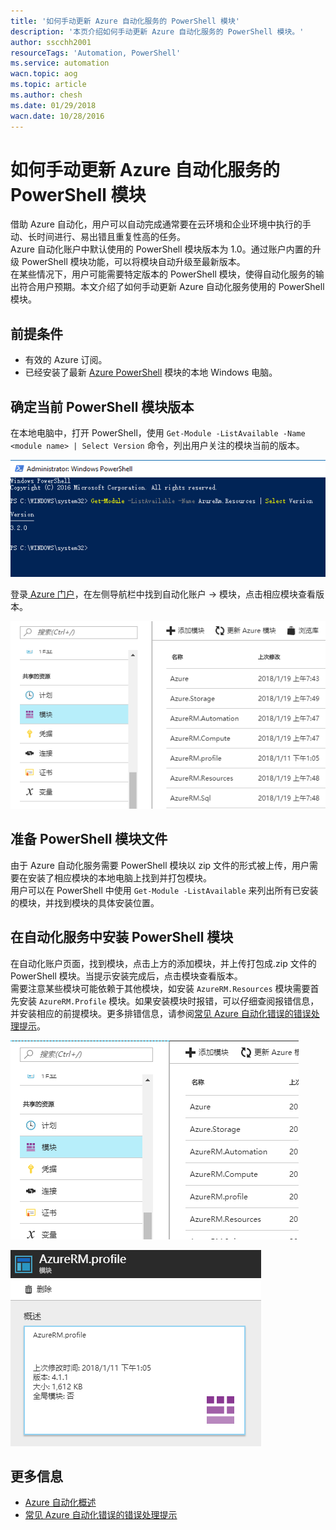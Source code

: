 ```yaml
---
title: '如何手动更新 Azure 自动化服务的 PowerShell 模块'
description: '本页介绍如何手动更新 Azure 自动化服务的 PowerShell 模块。'
author: sscchh2001
resourceTags: 'Automation, PowerShell'
ms.service: automation
wacn.topic: aog
ms.topic: article
ms.author: chesh
ms.date: 01/29/2018
wacn.date: 10/28/2016
---
```


# 如何手动更新 Azure 自动化服务的 PowerShell 模块

借助 Azure 自动化，用户可以自动完成通常要在云环境和企业环境中执行的手动、长时间进行、易出错且重复性高的任务。<br>
Azure 自动化账户中默认使用的 PowerShell 模块版本为 1.0。通过账户内置的升级 PowerShell 模块功能，可以将模块自动升级至最新版本。<br>
在某些情况下，用户可能需要特定版本的 PowerShell 模块，使得自动化服务的输出符合用户预期。本文介绍了如何手动更新 Azure 自动化服务使用的 PowerShell 模块。<br>

## 前提条件

- 有效的 Azure 订阅。
- 已经安装了最新 [Azure PowerShell](https://docs.microsoft.com/zh-cn/powershell/azure/install-azurerm-ps?view=azurermps-5.1.1) 模块的本地 Windows 电脑。

## 确定当前 PowerShell 模块版本

在本地电脑中，打开 PowerShell，使用 `Get-Module -ListAvailable -Name <module name> | Select Version` 命令，列出用户关注的模块当前的版本。

![powershell-version](media/aog-automation-powershell-module-update/powershell-version.png "powershell-version")

登录[ Azure 门户](https://portal.azure.cn/)，在左侧导航栏中找到自动化账户 -> 模块，点击相应模块查看版本。

![automation-account-property](media/aog-automation-powershell-module-update/automation-account-property.png "automation-account-property")

## 准备 PowerShell 模块文件

由于 Azure 自动化服务需要 PowerShell 模块以 zip 文件的形式被上传，用户需要在安装了相应模块的本地电脑上找到并打包模块。<br>
用户可以在 PowerShell 中使用 `Get-Module -ListAvailable` 来列出所有已安装的模块，并找到模块的具体安装位置。

## 在自动化服务中安装 PowerShell 模块

在自动化账户页面，找到模块，点击上方的添加模块，并上传打包成.zip 文件的 PowerShell 模块。当提示安装完成后，点击模块查看版本。<br>
需要注意某些模块可能依赖于其他模块，如安装 `AzureRM.Resources` 模块需要首先安装 `AzureRM.Profile` 模块。如果安装模块时报错，可以仔细查阅报错信息，并安装相应的前提模块。更多排错信息，请参阅[常见 Azure 自动化错误的错误处理提示](https://docs.azure.cn/zh-cn/automation/automation-troubleshooting-automation-errors)。

![powershell-model](media/aog-automation-powershell-module-update/powershell-model.png "powershell-model")

![select-module-import](media/aog-automation-powershell-module-update/select-module-import.png "select-module-import")

## 更多信息

- [Azure 自动化概述](/automation/automation-intro)
- [常见 Azure 自动化错误的错误处理提示](/automation/automation-troubleshooting-automation-errors)